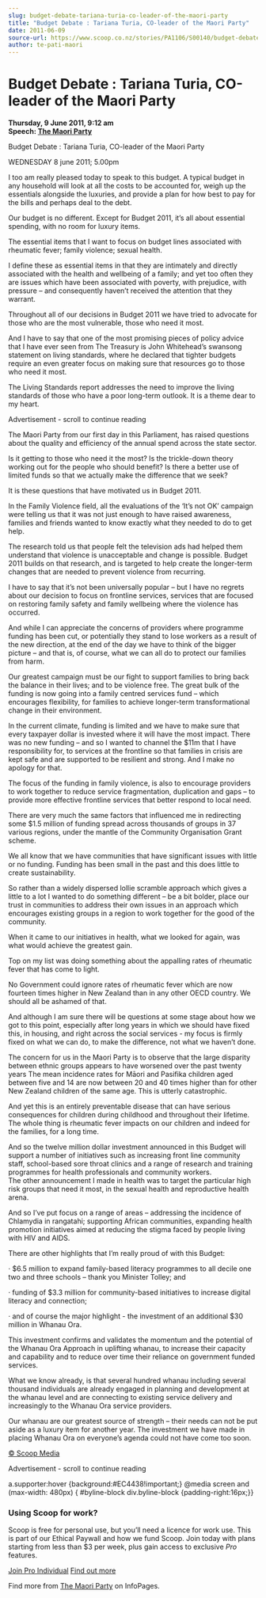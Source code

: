 ```yaml
---
slug: budget-debate-tariana-turia-co-leader-of-the-maori-party
title: "Budget Debate : Tariana Turia, CO-leader of the Maori Party"
date: 2011-06-09
source-url: https://www.scoop.co.nz/stories/PA1106/S00140/budget-debate-tariana-turia-co-leader-of-the-maori-party.htm
author: te-pati-maori
---
```

Budget Debate : Tariana Turia, CO-leader of the Maori Party
===========================================================

**Thursday, 9 June 2011, 9:12 am**  
**Speech: [The Maori Party](https://info.scoop.co.nz/The_Maori_Party)**

Budget Debate : Tariana Turia, CO-leader of the Maori Party

WEDNESDAY 8 june 2011; 5.00pm

I too am really pleased today to speak to this budget. A typical budget in any household will look at all the costs to be accounted for, weigh up the essentials alongside the luxuries, and provide a plan for how best to pay for the bills and perhaps deal to the debt.

Our budget is no different. Except for Budget 2011, it’s all about essential spending, with no room for luxury items.

The essential items that I want to focus on budget lines associated with rheumatic fever; family violence; sexual health.

I define these as essential items in that they are intimately and directly associated with the health and wellbeing of a family; and yet too often they are issues which have been associated with poverty, with prejudice, with pressure – and consequently haven’t received the attention that they warrant.

Throughout all of our decisions in Budget 2011 we have tried to advocate for those who are the most vulnerable, those who need it most.

And I have to say that one of the most promising pieces of policy advice that I have ever seen from The Treasury is John Whitehead’s swansong statement on living standards, where he declared that tighter budgets require an even greater focus on making sure that resources go to those who need it most.

The Living Standards report addresses the need to improve the living standards of those who have a poor long-term outlook. It is a theme dear to my heart.

Advertisement - scroll to continue reading





The Maori Party from our first day in this Parliament, has raised questions about the quality and efficiency of the annual spend across the state sector.

Is it getting to those who need it the most? Is the trickle-down theory working out for the people who should benefit? Is there a better use of limited funds so that we actually make the difference that we seek?

It is these questions that have motivated us in Budget 2011.

In the Family Violence field, all the evaluations of the ‘It’s not OK’ campaign were telling us that it was not just enough to have raised awareness, families and friends wanted to know exactly what they needed to do to get help.

The research told us that people felt the television ads had helped them understand that violence is unacceptable and change is possible. Budget 2011 builds on that research, and is targeted to help create the longer-term changes that are needed to prevent violence from recurring.

I have to say that it’s not been universally popular – but I have no regrets about our decision to focus on frontline services, services that are focused on restoring family safety and family wellbeing where the violence has occurred.

And while I can appreciate the concerns of providers where programme funding has been cut, or potentially they stand to lose workers as a result of the new direction, at the end of the day we have to think of the bigger picture – and that is, of course, what we can all do to protect our families from harm.

Our greatest campaign must be our fight to support families to bring back the balance in their lives; and to be violence free. The great bulk of the funding is now going into a family centred services fund – which encourages flexibility, for families to achieve longer-term transformational change in their environment.

In the current climate, funding is limited and we have to make sure that every taxpayer dollar is invested where it will have the most impact. There was no new funding – and so I wanted to channel the $11m that I have responsibility for, to services at the frontline so that families in crisis are kept safe and are supported to be resilient and strong. And I make no apology for that.

The focus of the funding in family violence, is also to encourage providers to work together to reduce service fragmentation, duplication and gaps – to provide more effective frontline services that better respond to local need.

There are very much the same factors that influenced me in redirecting some $1.5 million of funding spread across thousands of groups in 37 various regions, under the mantle of the Community Organisation Grant scheme.

We all know that we have communities that have significant issues with little or no funding. Funding has been small in the past and this does little to create sustainability.

  
So rather than a widely dispersed lollie scramble approach which gives a little to a lot I wanted to do something different – be a bit bolder, place our trust in communities to address their own issues in an approach which encourages existing groups in a region to work together for the good of the community.

When it came to our initiatives in health, what we looked for again, was what would achieve the greatest gain.

Top on my list was doing something about the appalling rates of rheumatic fever that has come to light.

No Government could ignore rates of rheumatic fever which are now fourteen times higher in New Zealand than in any other OECD country. We should all be ashamed of that.

And although I am sure there will be questions at some stage about how we got to this point, especially after long years in which we should have fixed this, in housing, and right across the social services - my focus is firmly fixed on what we can do, to make the difference, not what we haven’t done.

The concern for us in the Maori Party is to observe that the large disparity between ethnic groups appears to have worsened over the past twenty years The mean incidence rates for Māori and Pasifika children aged between five and 14 are now between 20 and 40 times higher than for other New Zealand children of the same age. This is utterly catastrophic.

And yet this is an entirely preventable disease that can have serious consequences for children during childhood and throughout their lifetime. The whole thing is rheumatic fever impacts on our children and indeed for the families, for a long time.

And so the twelve million dollar investment announced in this Budget will support a number of initiatives such as increasing front line community staff, school-based sore throat clinics and a range of research and training programmes for health professionals and community workers.  
The other announcement I made in health was to target the particular high risk groups that need it most, in the sexual health and reproductive health arena.

And so I’ve put focus on a range of areas – addressing the incidence of Chlamydia in rangatahi; supporting African communities, expanding health promotion initiatives aimed at reducing the stigma faced by people living with HIV and AIDS.

There are other highlights that I’m really proud of with this Budget:

· $6.5 million to expand family-based literacy programmes to all decile one two and three schools – thank you Minister Tolley; and

· funding of $3.3 million for community-based initiatives to increase digital literacy and connection;

· and of course the major highlight - the investment of an additional $30 million in Whanau Ora.

This investment confirms and validates the momentum and the potential of the Whanau Ora Approach in uplifting whanau, to increase their capacity and capability and to reduce over time their reliance on government funded services.

What we know already, is that several hundred whanau including several thousand individuals are already engaged in planning and development at the whanau level and are connecting to existing service delivery and increasingly to the Whanau Ora service providers.

Our whanau are our greatest source of strength – their needs can not be put aside as a luxury item for another year. The investment we have made in placing Whanau Ora on everyone’s agenda could not have come too soon.

[© Scoop Media](http://www.scoop.co.nz/about/terms.html)  

Advertisement - scroll to continue reading



a.supporter:hover {background:#EC4438!important;} @media screen and (max-width: 480px) { #byline-block div.byline-block {padding-right:16px;}}

### Using Scoop for work?

Scoop is free for personal use, but you’ll need a licence for work use. This is part of our Ethical Paywall and how we fund Scoop. Join today with plans starting from less than $3 per week, plus gain access to exclusive _Pro_ features.  
  
[Join Pro Individual](https://pro.scoop.co.nz/Individual/?from=ProIn24) [Find out more](https://pro.scoop.co.nz/using-scoop-for-work/?from=ProIn24)

Find more from [The Maori Party](https://info.scoop.co.nz/The_Maori_Party) on InfoPages.